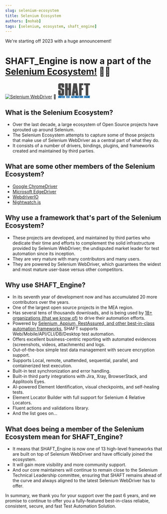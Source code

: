 ```yaml
---
slug: selenium-ecosystem
title: Selenium Ecosystem
authors: [mohab]
tags: [selenium, ecosystem, shaft_engine]
---
```


We're starting off 2023 with a huge announcement!

# <b>SHAFT_Engine</b> is now a part of the <a href="https://www.selenium.dev/ecosystem/">Selenium Ecosystem!</a> 🎉🎉

<a href="https://www.selenium.dev/" target="_blank"><img src="https://www.selenium.dev/images/selenium_4_logo.png" alt="Selenium WebDriver" height="50px"></a>    🤝   <a href="https://github.com/ShaftHQ/SHAFT_ENGINE" target="_blank"><img src="https://raw.githubusercontent.com/ShaftHQ/SHAFT_ENGINE/master/src/main/resources/images/shaft.png" alt="SHAFT_Engine" height="50px"></a>

## What is the Selenium Ecosystem?

- Over the last decade, a large ecosystem of Open Source projects have sprouted up around Selenium.
- The Selenium Ecosystem attempts to capture some of those projects that make use of Selenium WebDriver as a central part of what they do.
- It consists of a number of drivers, bindings, plugins, and frameworks created and maintained by third parties.

## What are some other members of the Selenium Ecosystem?

- [Google ChromeDriver](https://chromedriver.chromium.org/)
- [Microsoft EdgeDriver](https://developer.microsoft.com/en-us/microsoft-edge/tools/webdriver/)
- [WebdriverIO](https://github.com/webdriverio/webdriverio)
- [Nightwatch.js](https://github.com/nightwatchjs/nightwatch)

## Why use a framework that's part of the Selenium Ecosystem?

- These projects are developed, and maintained by third parties who dedicate their time and efforts to complement the solid infrastructure provided by Selenium WebDriver; the undisputed market leader for test automation since its inception.
- They are very mature with many contributors and many users.
- They are powered by Selenium WebDriver, which guarantees the widest and most mature user-base versus other competitors.

## Why use SHAFT_Engine?

- In its seventh year of development now and has accumulated 20 more contributors over the years.
- One of the largest open source projects in the MEA region.
- Has several tens of thousands downloads, and is being used by [18+ organizations (that we know of)](https://github.com/ShaftHQ/SHAFT_ENGINE#-who-else-is-using-shaft-2) to drive their automation efforts.
- Powered by [Selenium, Appium, RestAssured, and other best-in-class automation frameworks](https://github.com/ShaftHQ/SHAFT_ENGINE#-powered-by), SHAFT supports Web/Mobile/API/CLI/DB/Desktop test automation.
- Offers excellent business-centric reporting with automated evidences (screenshots, videos, attachments) and logs.
- Out-of-the-box simple test data management with secure encryption support.
- Supports Local, remote, unattended, sequential, parallel, and containerized test execution.
- Built-in test synchronization and error handling.
- Built-in third party integrations with Jira, Xray, BrowserStack, and Applitools Eyes.
- AI-powered Element Identification, visual checkpoints, and self-healing tests.
- Element Locator Builder with full support for Selenium 4 Relative Locators.
- Fluent actions and validations library.
- And the list goes on...

## What does being a member of the Selenium Ecosystem mean for SHAFT_Engine?

- It means that SHAFT_Engine is now one of 13 high-level frameworks that are built on top of Selenium WebDriver and have officially joined the ecosystem.
- It will gain more visibility and more community support.
- And our core maintainers will continue to remain close to the Selenium Technical Leadership committee, ensuring that SHAFT remains ahead of the curve and always aligned to the latest Selenium WebDriver has to offer.


In summary, we thank you for your support over the past 6 years, and we promise to continue to offer you a fully-featured best-in-class reliabie, consistent, secure, and fast Test Automation Solution.
